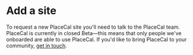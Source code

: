 # Add a site

To request a new PlaceCal site you'll need to talk to the PlaceCal team. PlaceCal is currently in closed Beta—this means that only people we've onboarded are able to use PlaceCal. If you'd like to bring PlaceCal to your community, [get in touch](mailto:support@placecal.org).&#x20;
